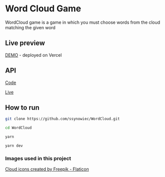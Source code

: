 # Word Cloud Game

WordCloud game is a game in which you must choose words from the cloud matching the given word

## Live preview

[DEMO](https://wordcloudgame-mu.vercel.app/) - deployed on Vercel

## API

[Code](https://github.com/ssynowiec/WordCloud-api)

[Live](https://my-json-server.typicode.com/ssynowiec/WordCloud-api/questions)

## How to run

```bash
git clone https://github.com/ssynowiec/WordCloud.git

cd WordCloud

yarn

yarn dev
```

### Images used in this project

<a href="https://www.flaticon.com/free-icons/cloud" title="cloud icons">Cloud icons created by Freepik - Flaticon</a>
